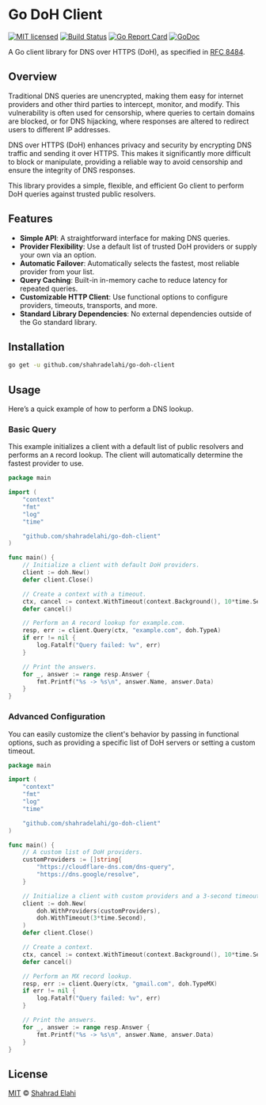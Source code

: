 # Go DoH Client

[![MIT licensed](https://img.shields.io/badge/license-MIT-blue)](./LICENSE)
[![Build Status](https://github.com/shahradelahi/go-doh-client/actions/workflows/ci.yml/badge.svg)](https://github.com/shahradelahi/go-doh-client/actions/workflows/ci.yml)
[![Go Report Card](https://goreportcard.com/badge/github.com/shahradelahi/go-doh-client)](https://goreportcard.com/report/github.com/shahradelahi/go-doh-client)
[![GoDoc](https://pkg.go.dev/badge/github.com/shahradelahi/go-doh-client)](https://pkg.go.dev/github.com/shahradelahi/go-doh-client)

A Go client library for DNS over HTTPS (DoH), as specified in [RFC 8484](https://tools.ietf.org/html/rfc8484).

## Overview

Traditional DNS queries are unencrypted, making them easy for internet providers and other third parties to intercept, monitor, and modify. This vulnerability is often used for censorship, where queries to certain domains are blocked, or for DNS hijacking, where responses are altered to redirect users to different IP addresses.

DNS over HTTPS (DoH) enhances privacy and security by encrypting DNS traffic and sending it over HTTPS. This makes it significantly more difficult to block or manipulate, providing a reliable way to avoid censorship and ensure the integrity of DNS responses.

This library provides a simple, flexible, and efficient Go client to perform DoH queries against trusted public resolvers.

## Features

- **Simple API**: A straightforward interface for making DNS queries.
- **Provider Flexibility**: Use a default list of trusted DoH providers or supply your own via an option.
- **Automatic Failover**: Automatically selects the fastest, most reliable provider from your list.
- **Query Caching**: Built-in in-memory cache to reduce latency for repeated queries.
- **Customizable HTTP Client**: Use functional options to configure providers, timeouts, transports, and more.
- **Standard Library Dependencies**: No external dependencies outside of the Go standard library.

## Installation

```bash
go get -u github.com/shahradelahi/go-doh-client
```

## Usage

Here’s a quick example of how to perform a DNS lookup.

### Basic Query

This example initializes a client with a default list of public resolvers and performs an `A` record lookup. The client will automatically determine the fastest provider to use.

```go
package main

import (
	"context"
	"fmt"
	"log"
	"time"

	"github.com/shahradelahi/go-doh-client"
)

func main() {
	// Initialize a client with default DoH providers.
	client := doh.New()
	defer client.Close()

	// Create a context with a timeout.
	ctx, cancel := context.WithTimeout(context.Background(), 10*time.Second)
	defer cancel()

	// Perform an A record lookup for example.com.
	resp, err := client.Query(ctx, "example.com", doh.TypeA)
	if err != nil {
		log.Fatalf("Query failed: %v", err)
	}

	// Print the answers.
	for _, answer := range resp.Answer {
		fmt.Printf("%s -> %s\n", answer.Name, answer.Data)
	}
}
```

### Advanced Configuration

You can easily customize the client's behavior by passing in functional options, such as providing a specific list of DoH servers or setting a custom timeout.

```go
package main

import (
	"context"
	"fmt"
	"log"
	"time"

	"github.com/shahradelahi/go-doh-client"
)

func main() {
	// A custom list of DoH providers.
	customProviders := []string{
		"https://cloudflare-dns.com/dns-query",
		"https://dns.google/resolve",
	}

	// Initialize a client with custom providers and a 3-second timeout.
	client := doh.New(
		doh.WithProviders(customProviders),
		doh.WithTimeout(3*time.Second),
	)
	defer client.Close()

	// Create a context.
	ctx, cancel := context.WithTimeout(context.Background(), 10*time.Second)
	defer cancel()

	// Perform an MX record lookup.
	resp, err := client.Query(ctx, "gmail.com", doh.TypeMX)
	if err != nil {
		log.Fatalf("Query failed: %v", err)
	}

	// Print the answers.
	for _, answer := range resp.Answer {
		fmt.Printf("%s -> %s\n", answer.Name, answer.Data)
	}
}
```

## License

[MIT](/LICENSE) © [Shahrad Elahi](https://github.com/shahradelahi)
